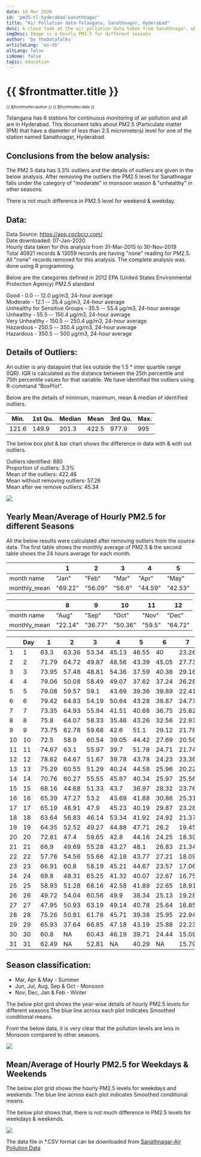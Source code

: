 ```yaml
---
date: 14 Mar 2020
id: 'pm25-tl-hyderabad-sanathnagar'
title: "Air Pollution data-Telangana, Sanathnagar, Hyderabad"
desc: A close look at the air pollution data taken from Sanathnagar, which explains PM2.5 levels for different seasons, time, weekday & weekend
imgDesc: Image is a hourly PM2.5 for different seasons
author: 'by theDataTalks'
articleLang: 'en-US'
altLang: false
isHome: false
topic: education
---
```


<altLang />

# {{ $frontmatter.title }}
<i style="font-size: 0.75em;"> {{ $frontmatter.author }} {{ $frontmatter.date }} </i>

Telangana has 6 stations for continuous monitoring of air pollution and
all are in Hyderabad. This document talks about PM2.5 (Particulate
matter (PM) that have a diameter of less than 2.5 micrometers) level for
one of the station named Sanathnagar, Hyderabad.

## Conclusions from the below analysis:

The PM2.5 data has 3.3% outliers and the details of outliers are given
in the below analysis. After removing the outliers the PM2.5 level for
Sanathnagar falls under the category of "moderate" in monsoon season &
"unhealthy" in other seasons.

There is not much difference in PM2.5 level for weekend & weekday.

## Data:

Data Source: <https://app.cpcbccr.com/>\
Date downloaded: 07-Jan-2020\
Hourly data taken for this analysis from 31-Mar-2015 to 30-Nov-2019\
Total 40921 records & 13059 records are having "none" reading for PM2.5.
All "none" records removed for this analysis. The complete analysis was
done using R programming.

Below are the categories defined in 2012 EPA (United States
Environmental Protection Agency) PM2.5 standard

Good - 0.0 -- 12.0 µg/m3, 24-hour average\
Moderate - 12.1 -- 35.4 µg/m3, 24-hour average\
Unhealthy for Sensitive Groups - 35.5 -- 55.4 µg/m3, 24-hour average\
Unhealthy - 55.5 -- 150.4 µg/m3, 24-hour average\
Very Unhealthy - 150.5 -- 250.4 µg/m3, 24-hour average\
Hazardous - 250.5 -- 350.4 µg/m3, 24-hour average\
Hazardous - 350.5 -- 500 µg/m3, 24-hour average

## Details of Outliers:

An outlier is any datapoint that lies outside the 1.5 \* inter quartile
range (IQR). IQR is calculated as the distance between the 25th
percentile and 75th percentile values for that variable. We have
identified the outliers using R-command "BoxPlot".

Below are the details of minimum, maximum, mean & median of identified
outliers.

<div class="lowfont">

| Min.  | 1st Qu. | Median | Mean  | 3rd Qu. | Max. |
|-------|---------|--------|-------|---------|------|
| 121.6 | 149.9   | 201.3  | 422.5 | 977.9   | 995  |

</div>

The below box plot & bar chart shows the difference in data with & with
out outliers.

Outliers identified: 880\
Proportion of outliers: 3.3%\
Mean of the outliers: 422.46\
Mean without removing outliers: 57.26\
Mean after we remove outliers: 45.34

<!-- ![](/environment/pm25-tl-hyderabad-sanathnagar_files/figure-markdown/outlier-plots-1.png) -->
![](/img/education/pm25-tl-hyderabad-sanathnagar_files/figure-markdown/outlier-plots-1.png)

## Yearly Mean/Average of Hourly PM2.5 for different Seasons

All the below results were calculated after removing outliers from the
source data. The first table shows the monthly average of PM2.5 & the
second table shows the 24 hours average for each month.

<div class="lowfont">

|              | 1         | 2           | 3        | 4            | 5           | 6       | 7       |
|--------------|-----------|-------------|----------|--------------|-------------|---------|---------|
| month name   | "Jan" | "Feb"  | "Mar"  | "Apr"      | "May"       | "Jun"  | "Jul"  |
| monthly_mean | "69.22"   | "56.09"     | "56.6"   | "44.59"      | "42.53"     | "29.21" | "22.07" |


|              | 8         | 9           | 10       | 11           | 12          |
|--------------|-----------|-------------|----------|--------------|-------------|
| month name   | "Aug"  | "Sep" | "Oct" | "Nov" |  "Dec" |
| monthly_mean | "22.14"   | "36.77"     | "50.36"  | "59.5"       | "64.72"     |


|    | Day | 1     | 2     | 3     | 4     | 5     | 6     | 7     | 8     | 9     | 10    | 11    | 12    |
|----|-----|-------|-------|-------|-------|-------|-------|-------|-------|-------|-------|-------|-------|
| 1  | 1   | 63.3  | 63.36 | 53.34 | 45.13 | 46.55 | 40    | 23.26 | 15.07 | 29.96 | 52.88 | 40.03 | 61.3  |
| 2  | 2   | 71.79 | 64.72 | 49.87 | 48.56 | 43.39 | 45.05 | 27.73 | 15.48 | 34.34 | 33.52 | 40.38 | 60.18 |
| 3  | 3   | 73.95 | 57.48 | 48.81 | 54.36 | 37.59 | 40.38 | 29.16 | 14.12 | 27.9  | 37.53 | 38.09 | 67.03 |
| 4  | 4   | 79.06 | 50.08 | 58.49 | 49.07 | 37.62 | 37.24 | 26.28 | 16.33 | 35.67 | 42.85 | 47.72 | 70.44 |
| 5  | 5   | 79.08 | 59.57 | 59.1  | 43.69 | 39.36 | 39.89 | 22.41 | 15.86 | 29.59 | 46.7  | 45.72 | 67.03 |
| 6  | 6   | 79.42 | 64.83 | 54.19 | 50.64 | 43.28 | 38.87 | 24.77 | 17.79 | 33.01 | 51.08 | 51.74 | 69.16 |
| 7  | 7   | 73.35 | 64.93 | 55.94 | 41.51 | 40.68 | 36.75 | 25.82 | 17.6  | 28.68 | 57.06 | 56.43 | 76.79 |
| 8  | 8   | 75.8  | 64.07 | 58.33 | 35.46 | 43.26 | 32.56 | 22.93 | 18.82 | 26.53 | 58.9  | 56.75 | 76.15 |
| 9  | 9   | 73.75 | 62.78 | 59.68 | 42.6  | 51.1  | 29.12 | 21.78 | 19.06 | 31.22 | 60.66 | 60.19 | 68.2  |
| 10 | 10  | 72.5  | 58.9  | 60.54 | 39.05 | 44.42 | 27.69 | 20.56 | 17.24 | 33.52 | 53.93 | 60.57 | 59.42 |
| 11 | 11  | 74.67 | 63.1  | 55.97 | 39.7  | 51.78 | 24.71 | 21.74 | 19.68 | 34.32 | 50.67 | 54.57 | 56.39 |
| 12 | 12  | 78.62 | 64.67 | 51.67 | 39.78 | 43.78 | 24.23 | 23.36 | 16.42 | 35.2  | 53.37 | 64.88 | 65.11 |
| 13 | 13  | 75.29 | 60.55 | 51.29 | 40.24 | 44.58 | 25.96 | 20.22 | 23.12 | 32.97 | 51.31 | 64.16 | 62.06 |
| 14 | 14  | 70.76 | 60.27 | 55.55 | 45.67 | 40.34 | 25.97 | 25.56 | 24.06 | 33.85 | 55.89 | 63.95 | 57.3  |
| 15 | 15  | 68.16 | 44.68 | 51.33 | 43.7  | 36.97 | 28.32 | 23.76 | 23.12 | 39.9  | 58.83 | 64.65 | 60.81 |
| 16 | 16  | 65.39 | 47.27 | 53.2  | 43.69 | 41.88 | 30.86 | 25.31 | 21.4  | 41.04 | 56.05 | 61.18 | 65.17 |
| 17 | 17  | 65.19 | 48.91 | 47.9  | 45.23 | 40.19 | 29.87 | 23.28 | 24.04 | 29.66 | 44.88 | 44.68 | 59.63 |
| 18 | 18  | 63.64 | 56.83 | 46.14 | 53.34 | 41.92 | 24.92 | 21.37 | 27.57 | 33.05 | 44.45 | 42.68 | 51.29 |
| 19 | 19  | 64.35 | 52.52 | 49.27 | 44.88 | 47.71 | 26.2  | 19.45 | 23.25 | 36.48 | 44.93 | 51.03 | 45.62 |
| 20 | 20  | 72.81 | 47.4  | 59.65 | 42.8  | 44.16 | 24.25 | 18.39 | 25.44 | 41.96 | 53.96 | 57.39 | 48.39 |
| 21 | 21  | 66.9  | 49.69 | 55.28 | 43.27 | 48.1  | 26.83 | 21.34 | 20.62 | 41.13 | 46.55 | 60.84 | 57.9  |
| 22 | 22  | 57.76 | 54.56 | 55.66 | 42.18 | 43.77 | 27.21 | 18.09 | 22.2  | 39.47 | 63.84 | 66.58 | 65.19 |
| 23 | 23  | 66.91 | 60.8  | 58.19 | 45.21 | 44.67 | 23.57 | 17.06 | 30.08 | 37.04 | 57.78 | 68.8  | 64.94 |
| 24 | 24  | 69.8  | 48.31 | 65.25 | 41.32 | 40.07 | 22.67 | 16.75 | 31.61 | 36.39 | 51.83 | 70.56 | 73.5  |
| 25 | 25  | 58.93 | 51.28 | 68.16 | 42.58 | 41.89 | 22.65 | 18.91 | 30.6  | 36.67 | 50.74 | 77.5  | 76.71 |
| 26 | 26  | 49.72 | 54.04 | 60.56 | 49.9  | 38.34 | 25.13 | 19.28 | 22.33 | 44.8  | 49.05 | 81.05 | 80.31 |
| 27 | 27  | 47.95 | 50.93 | 63.19 | 49.14 | 40.78 | 25.64 | 16.85 | 30.25 | 42.07 | 53.49 | 80.2  | 74.77 |
| 28 | 28  | 75.26 | 50.91 | 61.78 | 45.71 | 39.38 | 25.95 | 22.94 | 29.74 | 49.29 | 53.74 | 81.91 | 69.78 |
| 29 | 29  | 65.93 | 37.64 | 66.85 | 47.18 | 43.19 | 25.88 | 22.23 | 25.9  | 50.81 | 45.61 | 70.01 | 68.36 |
| 30 | 30  | 60.8  | NA    | 60.43 | 46.19 | 39.71 | 24.44 | 15.09 | 23.42 | 61.86 | 47.34 | 63.03 | 68.44 |
| 31 | 31  | 62.49 | NA    | 52.81 | NA    | 40.29 | NA    | 15.79 | 27.97 | NA    | 43.27 | NA    | 64.86 |

</div>

## Season classification:

-   Mar, Apr & May - Summer
-   Jun, Jul, Aug, Sep & Oct - Monsoon
-   Nov, Dec, Jan & Feb - Winter

The below plot gird shows the year-wise details of hourly PM2.5 levels
for different seasons.The blue line across each plot indicates Smoothed
conditional means.

From the below data, it is very clear that the pollution levels are less
in Monsoon compared to other seasons.

<!-- ![](/environment/pm25-tl-hyderabad-sanathnagar_files/figure-markdown/MeanofHourly-1.png) -->
![](/img/education/pm25-tl-hyderabad-sanathnagar_files/figure-markdown/MeanofHourly-1.png)


## Mean/Average of Hourly PM2.5 for Weekdays & Weekends

The below plot grid shows the hourly PM2.5 levels for weekdays and
weekends. The blue line across each plot indicates Smoothed conditional
means.

The below plot shows that, there is not much difference in PM2.5 levels
for weekdays & weekends.

<!-- ![](/environment/pm25-tl-hyderabad-sanathnagar_files/figure-markdown/MeanofWeekdaytype-1.png) -->
![](/img/education/pm25-tl-hyderabad-sanathnagar_files/figure-markdown/MeanofWeekdaytype-1.png)

The data file in \*.CSV format can be downloaded from [Sanathnagar-Air Pollution Data](http://thedatatalks.in/datas/environment/TL_Sanathnagar_Hyderabad.csv)

<style>

</style>